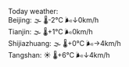 Today weather:  
Beijing: 🌫  🌡️-2°C 🌬️↓0km/h  
Tianjin: 🌫  🌡️+1°C 🌬️0km/h  
Shijiazhuang: 🌫  🌡️+0°C 🌬️→4km/h  
Tangshan: ☀️ 🌡️+6°C 🌬️↓4km/h  
